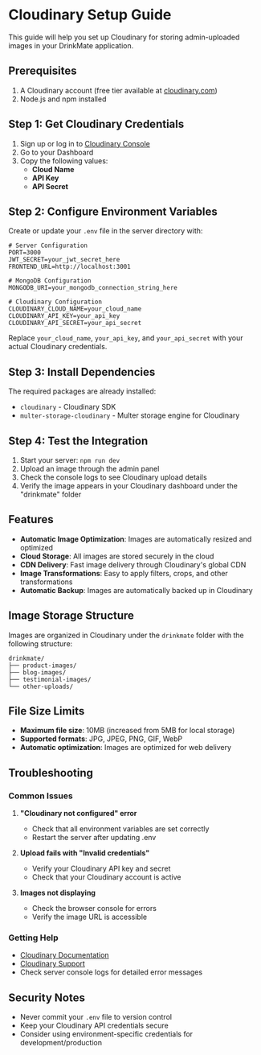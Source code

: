 # Cloudinary Setup Guide

This guide will help you set up Cloudinary for storing admin-uploaded images in your DrinkMate application.

## Prerequisites

1. A Cloudinary account (free tier available at [cloudinary.com](https://cloudinary.com))
2. Node.js and npm installed

## Step 1: Get Cloudinary Credentials

1. Sign up or log in to [Cloudinary Console](https://cloudinary.com/console)
2. Go to your Dashboard
3. Copy the following values:
   - **Cloud Name**
   - **API Key**
   - **API Secret**

## Step 2: Configure Environment Variables

Create or update your `.env` file in the server directory with:

```env
# Server Configuration
PORT=3000
JWT_SECRET=your_jwt_secret_here
FRONTEND_URL=http://localhost:3001

# MongoDB Configuration
MONGODB_URI=your_mongodb_connection_string_here

# Cloudinary Configuration
CLOUDINARY_CLOUD_NAME=your_cloud_name
CLOUDINARY_API_KEY=your_api_key
CLOUDINARY_API_SECRET=your_api_secret
```

Replace `your_cloud_name`, `your_api_key`, and `your_api_secret` with your actual Cloudinary credentials.

## Step 3: Install Dependencies

The required packages are already installed:
- `cloudinary` - Cloudinary SDK
- `multer-storage-cloudinary` - Multer storage engine for Cloudinary

## Step 4: Test the Integration

1. Start your server: `npm run dev`
2. Upload an image through the admin panel
3. Check the console logs to see Cloudinary upload details
4. Verify the image appears in your Cloudinary dashboard under the "drinkmate" folder

## Features

- **Automatic Image Optimization**: Images are automatically resized and optimized
- **Cloud Storage**: All images are stored securely in the cloud
- **CDN Delivery**: Fast image delivery through Cloudinary's global CDN
- **Image Transformations**: Easy to apply filters, crops, and other transformations
- **Automatic Backup**: Images are automatically backed up in Cloudinary

## Image Storage Structure

Images are organized in Cloudinary under the `drinkmate` folder with the following structure:
```
drinkmate/
├── product-images/
├── blog-images/
├── testimonial-images/
└── other-uploads/
```

## File Size Limits

- **Maximum file size**: 10MB (increased from 5MB for local storage)
- **Supported formats**: JPG, JPEG, PNG, GIF, WebP
- **Automatic optimization**: Images are optimized for web delivery

## Troubleshooting

### Common Issues

1. **"Cloudinary not configured" error**
   - Check that all environment variables are set correctly
   - Restart the server after updating .env

2. **Upload fails with "Invalid credentials"**
   - Verify your Cloudinary API key and secret
   - Check that your Cloudinary account is active

3. **Images not displaying**
   - Check the browser console for errors
   - Verify the image URL is accessible

### Getting Help

- [Cloudinary Documentation](https://cloudinary.com/documentation)
- [Cloudinary Support](https://support.cloudinary.com)
- Check server console logs for detailed error messages

## Security Notes

- Never commit your `.env` file to version control
- Keep your Cloudinary API credentials secure
- Consider using environment-specific credentials for development/production
